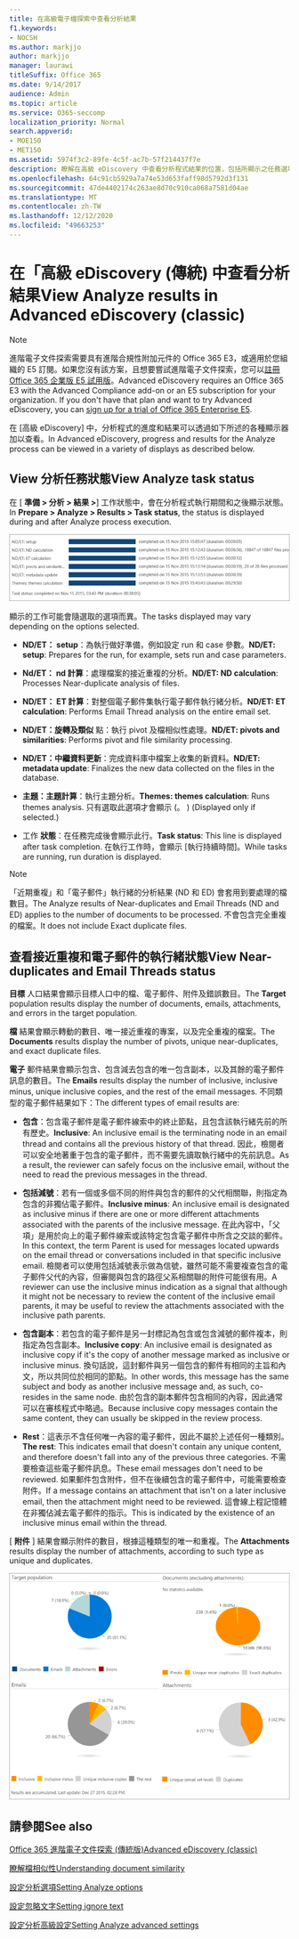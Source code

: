 ```yaml
---
title: 在高級電子檔探索中查看分析結果
f1.keywords:
- NOCSH
ms.author: markjjo
author: markjjo
manager: laurawi
titleSuffix: Office 365
ms.date: 9/14/2017
audience: Admin
ms.topic: article
ms.service: O365-seccomp
localization_priority: Normal
search.appverid:
- MOE150
- MET150
ms.assetid: 5974f3c2-89fe-4c5f-ac7b-57f214437f7e
description: 瞭解在高級 eDiscovery 中查看分析程式結果的位置，包括所顯示之任務選項的定義。
ms.openlocfilehash: 64c91cb5929a7a74e53d653faff98d5792d3f131
ms.sourcegitcommit: 47de4402174c263ae8d70c910ca068a7581d04ae
ms.translationtype: MT
ms.contentlocale: zh-TW
ms.lasthandoff: 12/12/2020
ms.locfileid: "49663253"
---
```

# <a name="view-analyze-results-in-advanced-ediscovery-classic"></a><span data-ttu-id="30156-103">在「高級 eDiscovery (傳統) 中查看分析結果</span><span class="sxs-lookup"><span data-stu-id="30156-103">View Analyze results in Advanced eDiscovery (classic)</span></span>

> [!NOTE]
> <span data-ttu-id="30156-p101">進階電子文件探索需要具有進階合規性附加元件的 Office 365 E3，或適用於您組織的 E5 訂閱。如果您沒有該方案，且想要嘗試進階電子文件探索，您可以[註冊 Office 365 企業版 E5 試用版](https://go.microsoft.com/fwlink/p/?LinkID=698279)。</span><span class="sxs-lookup"><span data-stu-id="30156-p101">Advanced eDiscovery requires an Office 365 E3 with the Advanced Compliance add-on or an E5 subscription for your organization. If you don't have that plan and want to try Advanced eDiscovery, you can [sign up for a trial of Office 365 Enterprise E5](https://go.microsoft.com/fwlink/p/?LinkID=698279).</span></span> 
  
<span data-ttu-id="30156-106">在 [高級 eDiscovery] 中，分析程式的進度和結果可以透過如下所述的各種顯示器加以查看。</span><span class="sxs-lookup"><span data-stu-id="30156-106">In Advanced eDiscovery, progress and results for the Analyze process can be viewed in a variety of displays as described below.</span></span>
  
## <a name="view-analyze-task-status"></a><span data-ttu-id="30156-107">View 分析任務狀態</span><span class="sxs-lookup"><span data-stu-id="30156-107">View Analyze task status</span></span>

<span data-ttu-id="30156-108">在 [ **準備 \> 分析 \> 結果 \>**] 工作狀態中，會在分析程式執行期間和之後顯示狀態。</span><span class="sxs-lookup"><span data-stu-id="30156-108">In **Prepare \> Analyze \> Results \> Task status**, the status is displayed during and after Analyze process execution.</span></span> 
  
![分析工作狀態](../media/d0372978-ce08-4f4e-a1fc-aa918ae44364.png)
  
<span data-ttu-id="30156-110">顯示的工作可能會隨選取的選項而異。</span><span class="sxs-lookup"><span data-stu-id="30156-110">The tasks displayed may vary depending on the options selected.</span></span> 
  
- <span data-ttu-id="30156-111">**ND/ET： setup**：為執行做好準備，例如設定 run 和 case 參數。</span><span class="sxs-lookup"><span data-stu-id="30156-111">**ND/ET: setup**: Prepares for the run, for example, sets run and case parameters.</span></span>
    
- <span data-ttu-id="30156-112">**Nd/ET： nd 計算**：處理檔案的接近重複的分析。</span><span class="sxs-lookup"><span data-stu-id="30156-112">**ND/ET: ND calculation**: Processes Near-duplicate analysis of files.</span></span>
    
- <span data-ttu-id="30156-113">**ND/ET： ET 計算**：對整個電子郵件集執行電子郵件執行緒分析。</span><span class="sxs-lookup"><span data-stu-id="30156-113">**ND/ET: ET calculation**: Performs Email Thread analysis on the entire email set.</span></span>
    
- <span data-ttu-id="30156-114">**ND/ET：旋轉及類似** 點：執行 pivot 及檔相似性處理。</span><span class="sxs-lookup"><span data-stu-id="30156-114">**ND/ET: pivots and similarities**: Performs pivot and file similarity processing.</span></span>
    
- <span data-ttu-id="30156-115">**ND/ET：中繼資料更新**：完成資料庫中檔案上收集的新資料。</span><span class="sxs-lookup"><span data-stu-id="30156-115">**ND/ET: metadata update**: Finalizes the new data collected on the files in the database.</span></span>
    
- <span data-ttu-id="30156-116">**主題：主題計算**：執行主題分析。</span><span class="sxs-lookup"><span data-stu-id="30156-116">**Themes: themes calculation**: Runs themes analysis.</span></span> <span data-ttu-id="30156-117">只有選取此選項才會顯示 (。 ) </span><span class="sxs-lookup"><span data-stu-id="30156-117">(Displayed only if selected.)</span></span>
    
- <span data-ttu-id="30156-118">工作 **狀態**：在任務完成後會顯示此行。</span><span class="sxs-lookup"><span data-stu-id="30156-118">**Task status**: This line is displayed after task completion.</span></span> <span data-ttu-id="30156-119">在執行工作時，會顯示 [執行持續時間]。</span><span class="sxs-lookup"><span data-stu-id="30156-119">While tasks are running, run duration is displayed.</span></span>
    
> [!NOTE]
> <span data-ttu-id="30156-120">「近期重複」和「電子郵件」執行緒的分析結果 (ND 和 ED) 會套用到要處理的檔數目。</span><span class="sxs-lookup"><span data-stu-id="30156-120">The Analyze results of Near-duplicates and Email Threads (ND and ED) applies to the number of documents to be processed.</span></span> <span data-ttu-id="30156-121">不會包含完全重複的檔案。</span><span class="sxs-lookup"><span data-stu-id="30156-121">It does not include Exact duplicate files.</span></span> 
  
## <a name="view-near-duplicates-and-email-threads-status"></a><span data-ttu-id="30156-122">查看接近重複和電子郵件的執行緒狀態</span><span class="sxs-lookup"><span data-stu-id="30156-122">View Near-duplicates and Email Threads status</span></span>

<span data-ttu-id="30156-123">**目標** 人口結果會顯示目標人口中的檔、電子郵件、附件及錯誤數目。</span><span class="sxs-lookup"><span data-stu-id="30156-123">The **Target** population results display the number of documents, emails, attachments, and errors in the target population.</span></span> 
  
<span data-ttu-id="30156-124">**檔** 結果會顯示轉動的數目、唯一接近重複的專案，以及完全重複的檔案。</span><span class="sxs-lookup"><span data-stu-id="30156-124">The **Documents** results display the number of pivots, unique near-duplicates, and exact duplicate files.</span></span> 
  
<span data-ttu-id="30156-125">**電子** 郵件結果會顯示包含、包含減去包含的唯一包含副本，以及其餘的電子郵件訊息的數目。</span><span class="sxs-lookup"><span data-stu-id="30156-125">The **Emails** results display the number of inclusive, inclusive minus, unique inclusive copies, and the rest of the email messages.</span></span> <span data-ttu-id="30156-126">不同類型的電子郵件結果如下：</span><span class="sxs-lookup"><span data-stu-id="30156-126">The different types of email results are:</span></span> 
  
- <span data-ttu-id="30156-127">**包含**：包含電子郵件是電子郵件線索中的終止節點，且包含該執行緒先前的所有歷史。</span><span class="sxs-lookup"><span data-stu-id="30156-127">**Inclusive**: An inclusive email is the terminating node in an email thread and contains all the previous history of that thread.</span></span> <span data-ttu-id="30156-128">因此，檢閱者可以安全地著重于包含的電子郵件，而不需要先讀取執行緒中的先前訊息。</span><span class="sxs-lookup"><span data-stu-id="30156-128">As a result, the reviewer can safely focus on the inclusive email, without the need to read the previous messages in the thread.</span></span> 
    
- <span data-ttu-id="30156-129">**包括減號**：若有一個或多個不同的附件與包含的郵件的父代相關聯，則指定為包含的非獨佔電子郵件。</span><span class="sxs-lookup"><span data-stu-id="30156-129">**Inclusive minus**: An inclusive email is designated as inclusive minus if there are one or more different attachments associated with the parents of the inclusive message.</span></span> <span data-ttu-id="30156-130">在此內容中，「父項」是用於向上的電子郵件線索或該特定包含電子郵件中所含之交談的郵件。</span><span class="sxs-lookup"><span data-stu-id="30156-130">In this context, the term Parent is used for messages located upwards on the email thread or conversations included in that specific inclusive email.</span></span> <span data-ttu-id="30156-131">檢閱者可以使用包括減號表示做為信號，雖然可能不需要複查包含的電子郵件父代的內容，但審閱與包含的路徑父系相關聯的附件可能很有用。</span><span class="sxs-lookup"><span data-stu-id="30156-131">A reviewer can use the inclusive minus indication as a signal that although it might not be necessary to review the content of the inclusive email parents, it may be useful to review the attachments associated with the inclusive path parents.</span></span> 
    
- <span data-ttu-id="30156-132">**包含副本**：若包含的電子郵件是另一封標記為包含或包含減號的郵件複本，則指定為包含副本。</span><span class="sxs-lookup"><span data-stu-id="30156-132">**Inclusive copy**: An inclusive email is designated as inclusive copy if it's the copy of another message marked as inclusive or inclusive minus.</span></span> <span data-ttu-id="30156-133">換句話說，這封郵件與另一個包含的郵件有相同的主旨和內文，所以共同位於相同的節點。</span><span class="sxs-lookup"><span data-stu-id="30156-133">In other words, this message has the same subject and body as another inclusive message and, as such, co-resides in the same node.</span></span> <span data-ttu-id="30156-134">由於包含的副本郵件包含相同的內容，因此通常可以在審核程式中略過。</span><span class="sxs-lookup"><span data-stu-id="30156-134">Because inclusive copy messages contain the same content, they can usually be skipped in the review process.</span></span> 
    
- <span data-ttu-id="30156-135">**Rest**：這表示不含任何唯一內容的電子郵件，因此不屬於上述任何一種類別。</span><span class="sxs-lookup"><span data-stu-id="30156-135">**The rest**: This indicates email that doesn't contain any unique content, and therefore doesn't fall into any of the previous three categories.</span></span> <span data-ttu-id="30156-136">不需要檢查這些電子郵件訊息。</span><span class="sxs-lookup"><span data-stu-id="30156-136">These email messages don't need to be reviewed.</span></span> <span data-ttu-id="30156-137">如果郵件包含附件，但不在後續包含的電子郵件中，可能需要檢查附件。</span><span class="sxs-lookup"><span data-stu-id="30156-137">If a message contains an attachment that isn't on a later inclusive email, then the attachment might need to be reviewed.</span></span> <span data-ttu-id="30156-138">這會線上程記憶體在非獨佔減去電子郵件的指示。</span><span class="sxs-lookup"><span data-stu-id="30156-138">This is indicated by the existence of an inclusive minus email within the thread.</span></span>
    
<span data-ttu-id="30156-139">[ **附件** ] 結果會顯示附件的數目，根據這種類型的唯一和重複。</span><span class="sxs-lookup"><span data-stu-id="30156-139">The **Attachments** results display the number of attachments, according to such type as unique and duplicates.</span></span> 
  
![近似重複項目和電子郵件執行緒](../media/54491303-0ee3-4739-b42e-d1ee486842fd.png)
  
## <a name="see-also"></a><span data-ttu-id="30156-141">請參閱</span><span class="sxs-lookup"><span data-stu-id="30156-141">See also</span></span>

[<span data-ttu-id="30156-142">Office 365 進階電子文件探索 (傳統版)</span><span class="sxs-lookup"><span data-stu-id="30156-142">Advanced eDiscovery (classic)</span></span>](office-365-advanced-ediscovery.md)
  
[<span data-ttu-id="30156-143">瞭解檔相似性</span><span class="sxs-lookup"><span data-stu-id="30156-143">Understanding document similarity</span></span>](understand-document-similarity-in-advanced-ediscovery.md)
  
[<span data-ttu-id="30156-144">設定分析選項</span><span class="sxs-lookup"><span data-stu-id="30156-144">Setting Analyze options</span></span>](set-analyze-options-in-advanced-ediscovery.md)
  
[<span data-ttu-id="30156-145">設定忽略文字</span><span class="sxs-lookup"><span data-stu-id="30156-145">Setting ignore text</span></span>](set-ignore-text-in-advanced-ediscovery.md)
  
[<span data-ttu-id="30156-146">設定分析高級設定</span><span class="sxs-lookup"><span data-stu-id="30156-146">Setting Analyze advanced settings</span></span>](view-analyze-results-in-advanced-ediscovery.md)

